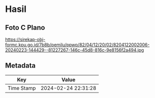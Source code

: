 # Hasil

## Foto C Plano

https://sirekap-obj-formc.kpu.go.id/7b8b/pemilu/ppwp/82/04/12/20/02/8204122002006-20240223-144429--81227267-146c-45d8-816c-9e8156f2a494.jpg


## Metadata

| Key        | Value               |
| ---------- | ------------------- |
| Time Stamp | 2024-02-24 22:31:28 |



